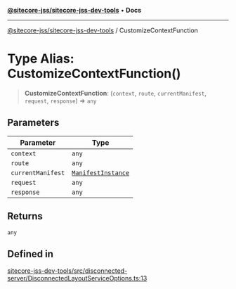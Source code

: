 [**@sitecore-jss/sitecore-jss-dev-tools**](../README.md) • **Docs**

***

[@sitecore-jss/sitecore-jss-dev-tools](../README.md) / CustomizeContextFunction

# Type Alias: CustomizeContextFunction()

> **CustomizeContextFunction**: (`context`, `route`, `currentManifest`, `request`, `response`) => `any`

## Parameters

| Parameter | Type |
| ------ | ------ |
| `context` | `any` |
| `route` | `any` |
| `currentManifest` | [`ManifestInstance`](../interfaces/ManifestInstance.md) |
| `request` | `any` |
| `response` | `any` |

## Returns

`any`

## Defined in

[sitecore-jss-dev-tools/src/disconnected-server/DisconnectedLayoutServiceOptions.ts:13](https://github.com/Sitecore/jss/blob/add785323e917338873098dc44b8af984c4e7c9a/packages/sitecore-jss-dev-tools/src/disconnected-server/DisconnectedLayoutServiceOptions.ts#L13)
